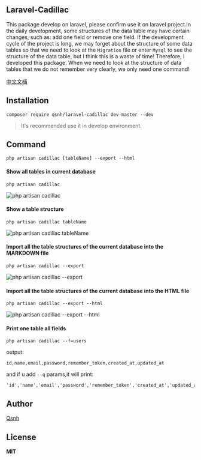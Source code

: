 ## Laravel-Cadillac

This package develop on laravel, please confirm use it on laravel project.In the daily development, some structures of the data table may have certain changes, such as: add one field or remove one field. If the development cycle of the project is long, we may forget about the structure of some data tables so that we need to look at the `Migration` file or enter `Mysql` to see the structure of the data table, but I think this is a waste of time! Therefore, I developed this package. When we need to look at the structure of data tables that we do not remember very clearly, we only need one command!

[中文文档](chinese.md)

## Installation

```
composer require qsnh/laravel-cadillac dev-master --dev
```

> It's recommended use it in develop environment.


## Command

```
php artisan cadillac [tableName] --export --html
```


#### Show all tables in current database

```
php artisan cadillac
```

![php artisan cadillac](https://user-images.githubusercontent.com/12671205/37866385-27acd13a-2fc5-11e8-8a54-be6110686999.gif)

#### Show a table structure

```
php artisan cadillac tableName
```

![php artisan cadillac tableName](https://user-images.githubusercontent.com/12671205/37866390-338b15a2-2fc5-11e8-833f-5749c693842d.gif)


#### Import all the table structures of the current database into the MARKDOWN file

```
php artisan cadillac --export
```

![php artisan cadillac --export](https://user-images.githubusercontent.com/12671205/37866396-40fa712e-2fc5-11e8-8559-e678ac3993ee.gif)

#### Import all the table structures of the current database into the HTML file

```
php artisan cadillac --export --html
```

![php artisan cadillac --export --html](https://user-images.githubusercontent.com/12671205/37866411-7c6fcb8c-2fc5-11e8-92b3-5ccaf8f3b5d2.gif)

#### Print one table all fields

```
php artisan cadillac --f=users
```

output:

```
id,name,email,password,remember_token,created_at,updated_at
```

and if u add `--q` params,it will print:

```
'id','name','email','password','remember_token','created_at','updated_at'
```


## Author

[Qsnh](https://github.com/Qsnh)

## License

**MIT**